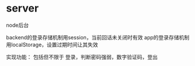 # server
node后台

backend的登录存储机制用session，当前回话未关闭时有效
app的登录存储机制用localStorage，设置过期时间让其失效

实现功能： 包括但不限于
登录，判断密码强弱，数字验证码，登出
